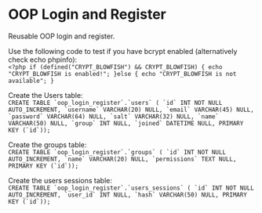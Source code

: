 # OOP Login and Register
Reusable OOP login and register.

Use the following code to test if you have bcrypt enabled (alternatively check echo phpinfo): <br>
`<?php
if (defined("CRYPT_BLOWFISH") && CRYPT_BLOWFISH) {
    echo "CRYPT_BLOWFISH is enabled!";
}else {
echo "CRYPT_BLOWFISH is not available";
}`


Create the Users table: <br>
``CREATE TABLE `oop_login_register`.`users` (
  `id` INT NOT NULL AUTO_INCREMENT,
  `username` VARCHAR(20) NULL,
  `email` VARCHAR(45) NULL,
  `password` VARCHAR(64) NULL,
  `salt` VARCHAR(32) NULL,
  `name` VARCHAR(50) NULL,
  `group` INT NULL,
  `joined` DATETIME NULL,
  PRIMARY KEY (`id`));
``

Create the groups table: <br>
``CREATE TABLE `oop_login_register`.`groups` (
  `id` INT NOT NULL AUTO_INCREMENT,
  `name` VARCHAR(20) NULL,
  `permissions` TEXT NULL,
  PRIMARY KEY (`id`));``


Create the users sessions table: <br>
``CREATE TABLE `oop_login_register`.`users_sessions` (
  `id` INT NOT NULL AUTO_INCREMENT,
  `user_id` INT NULL,
  `hash` VARCHAR(50) NULL,
  PRIMARY KEY (`id`));
``
